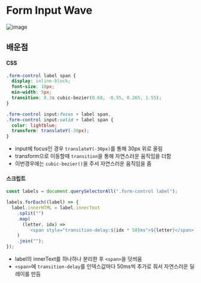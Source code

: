 # Form Input Wave

![image](./image.gif)

## 배운점

#### CSS

```css
.form-control label span {
  display: inline-block;
  font-size: 18px;
  min-width: 5px;
  transition: 0.3s cubic-bezier(0.68, -0.55, 0.265, 1.55);
}

.form-control input:focus + label span,
.form-control input:valid + label span {
  color: lightblue;
  transform: translateY(-30px);
}
```

- input에 focus인 경우 `translateY(-30px)`를 통해 30px 위로 올림
- transform으로 이동할때 `transition`을 통해 자연스러운 움직임을 더함
- 이번경우에는 `cubic-bezier()`을 주서 자연스러운 움직임을 줌

#### 스크립트

```javascript
const labels = document.querySelectorAll(".form-control label");

labels.forEach((label) => {
  label.innerHTML = label.innerText
    .split("")
    .map(
      (letter, idx) =>
        `<span style="transition-delay:${idx * 50}ms">${letter}</span>`
    )
    .join("");
});
```

- label의 innerText를 하나하나 분리한 후 `<span>`을 덧씌움
- `<span>`에 `transition-delay`를 인덱스값마다 50ms씩 추가로 줘서 자연스러운 딜레이를 만듬
